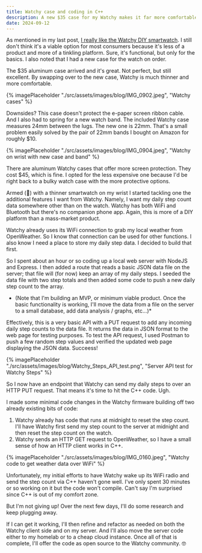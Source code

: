 ```yaml
---
title: Watchy case and coding in C++
description: A new $35 case for my Watchy makes it far more comfortable to wear. Now I just need to get more comfortable with C++ for new features
date: 2024-09-12
---
```


As mentioned in my last post, [I really like the Watchy DIY smartwatch](https://myconscious.stream/blog/Hello-Watchy/). I still don't think it's a viable option for most consumers because it's less of a product and more of a tinkling platform. Sure, it's functional, but only for the basics. I also noted that I had a new case for the watch on order.

The $35 aluminum case arrived and it's great. Not perfect, but still excellent. By swapping over to the new case, Watchy is much thinner and more comfortable. 

{% imagePlaceholder "./src/assets/images/blog/IMG_0902.jpeg", "Watchy cases" %}

Downsides? This case doesn't protect the e-paper screen ribbon cable. And I also had to spring for a new watch band. The included Watchy case measures 24mm between the lugs. The new one is 22mm. That's a small problem easily solved by the pair of 22mm bands I bought on Amazon for roughly $10. 

{% imagePlaceholder "./src/assets/images/blog/IMG_0904.jpeg", "Watchy on wrist with new case and band" %}

There are aluminum Watchy cases that offer more screen protection. They cost $45, which is fine. I opted for the less expensive one because I'd be right back to a bulky watch case with the more protective options.

Armed (🤣) with a thinner smartwatch on my wrist I started tackling one the additional features I want from Watchy. Namely, I want my daily step count data somewhere other than on the watch. Watchy has both WiFi and Bluetooth but there's no companion phone app. Again, this is more of a DIY platform than a mass-market product.

Watchy already uses its WiFi connection to grab my local weather from OpenWeather. So I know that connection can be used for other functions. I also know I need a place to store my daily step data. I decided to build that first.

So I spent about an hour or so coding up a local web server with NodeJS and Express. I then added a route that reads a basic JSON data file on the server; that file will (for now) keep an array of my daily steps. I seeded the data file with two step totals and then added some code to push a new daily step count to the array.

* (Note that I'm building an MVP, or minimum viable product. Once the basic functionality is working, I'll move the data from a file on the server to a small database, add data analysis / graphs, etc...)*

Effectively, this is a very basic API with a PUT request to add any incoming daily step counts to the data file. It returns the data in JSON format to the web page for testing purposes. To test the API request, I used Postman to push a few random step values and verified the updated web page displaying the JSON data. Succeess!

{% imagePlaceholder "./src/assets/images/blog/Watchy_Steps_API_test.png", "Server API test for Watchy Steps" %}

So I now have an endpoint that Watchy can send my daily steps to over an HTTP PUT request. That means it's time to hit the C++ code. Ugh.

I made some minimal code changes in the Watchy firmware building off two already existing bits of code:

1. Watchy already has code that runs at midnight to reset the step count. I'll have Watchy first send my step count to the server at midnight and then reset the step count on the watch.
2. Watchy sends an HTTP GET request to OpenWeather, so I have a small sense of how an HTTP client works in C++.

{% imagePlaceholder "./src/assets/images/blog/IMG_0160.jpeg", "Watchy code to get weather data over WiFi" %}

Unfortunately, my initial efforts to have Watchy wake up its WiFi radio and send the step count via C++ haven't gone well. I've only spent 30 minutes or so working on it but the code won't compile. Can't say I'm surprised since C++ is out of my comfort zone. 

But I'm not giving up! Over the next few days, I'll do some research and keep plugging away. 

If I can get it working, I'll then refine and refactor as needed on both the Watchy client side and on my server. And I'll also move the server code either to my homelab or to a cheap cloud instance. Once all of that is complete, I'll offer the code as open source to the Watchy community. 🤓
